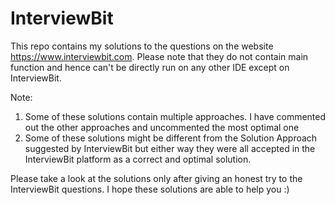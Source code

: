 # InterviewBit

This repo contains my solutions to the questions on the website https://www.interviewbit.com. Please note that they do not contain main function and hence can't be directly run on any other IDE except on InterviewBit.

Note:

1. Some of these solutions contain multiple approaches. I have commented out the other approaches and uncommented the most optimal one
2. Some of these solutions might be different from the Solution Approach suggested by InterviewBit but either way they were all accepted in the InterviewBit platform as a correct and optimal solution.

Please take a look at the solutions only after giving an honest try to the InterviewBit questions. I hope these solutions are able to help you :)
